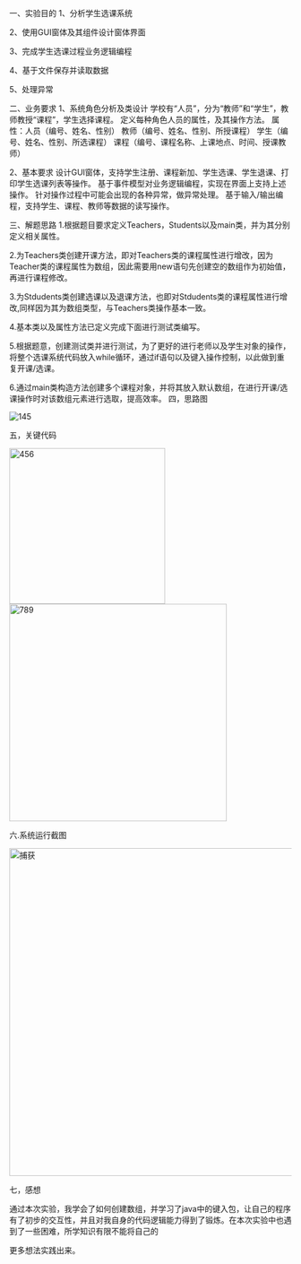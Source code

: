 一、实验目的 
1、分析学生选课系统 

2、使用GUI窗体及其组件设计窗体界面

3、完成学生选课过程业务逻辑编程 

4、基于文件保存并读取数据 

5、处理异常 



二、业务要求 
1、系统角色分析及类设计 学校有“人员”，分为“教师”和“学生”，教师教授“课程”，学生选择课程。 定义每种角色人员的属性，及其操作方法。 属性：人员（编号、姓名、性别） 教师（编号、姓名、性别、所授课程） 学生（编号、姓名、性别、所选课程） 课程（编号、课程名称、上课地点、时间、授课教师）


2、基本要求 设计GUI窗体，支持学生注册、课程新加、学生选课、学生退课、打印学生选课列表等操作。 基于事件模型对业务逻辑编程，实现在界面上支持上述操作。 针对操作过程中可能会出现的各种异常，做异常处理。 基于输入/输出编程，支持学生、课程、教师等数据的读写操作。



三、解题思路 
1.根据题目要求定义Teachers，Students以及main类，并为其分别定义相关属性。

2.为Teachers类创建开课方法，即对Teachers类的课程属性进行增改，因为Teacher类的课程属性为数组，因此需要用new语句先创建空的数组作为初始值，再进行课程修改。

3.为Stdudents类创建选课以及退课方法，也即对Stdudents类的课程属性进行增改,同样因为其为数组类型，与Teachers类操作基本一致。

4.基本类以及属性方法已定义完成下面进行测试类编写。

5.根据题意，创建测试类并进行测试，为了更好的进行老师以及学生对象的操作，将整个选课系统代码放入while循环，通过if语句以及键入操作控制，以此做到重复开课/选课。

6.通过main类构造方法创建多个课程对象，并将其放入默认数组，在进行开课/选课操作时对该数组元素进行选取，提高效率。
四，思路图

![145](https://user-images.githubusercontent.com/114643475/195378120-6c0b2cec-a425-4b96-89d6-4ea8d79bba64.png)

五，关键代码

<img width="278" alt="456" src="https://user-images.githubusercontent.com/114643475/195380956-1398f9d9-4d5a-4fef-9b54-76134fd89d1d.PNG">

<img width="388" alt="789" src="https://user-images.githubusercontent.com/114643475/195380972-b5d93eb5-851b-4342-9fd7-b71a15033d4d.PNG">

六.系统运行截图

<img width="585" alt="捕获" src="https://user-images.githubusercontent.com/114643475/195381180-fbfb7d1a-065b-4d5d-9eac-f5067cd25572.PNG">

七，感想

通过本次实验，我学会了如何创建数组，并学习了java中的键入包，让自己的程序有了初步的交互性，并且对我自身的代码逻辑能力得到了锻炼。在本次实验中也遇到了一些困难，所学知识有限不能将自己的

更多想法实践出来。
